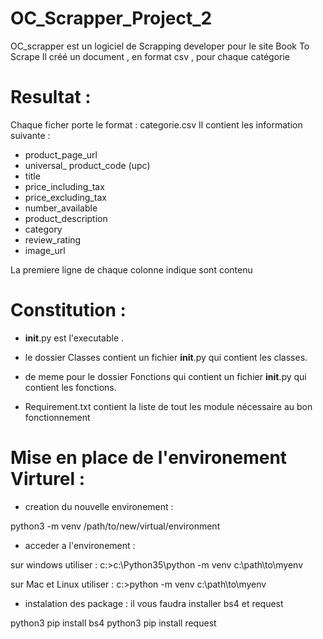 # OC_Scrapper_Project_2

OC_scrapper est un logiciel de Scrapping developer pour le site Book To Scrape 
Il créé un document , en format csv , pour chaque catégorie 

# Resultat : 
Chaque ficher porte le format : categorie.csv 
Il contient les information suivante : 
- product_page_url
- universal_ product_code (upc)
- title
- price_including_tax
- price_excluding_tax
- number_available
- product_description
- category
- review_rating
- image_url

La premiere ligne de chaque colonne indique sont contenu 

# Constitution :

- __init__.py est l'executable .

- le dossier Classes contient un fichier __init__.py qui contient les classes.
- de meme pour le dossier Fonctions qui contient un fichier __init__.py qui contient les fonctions.

- Requirement.txt contient la liste de tout les module nécessaire au bon fonctionnement
# Mise en place de l'environement Virturel :

- creation du nouvelle environement :

python3 -m venv /path/to/new/virtual/environment

- acceder a l'environement :

sur windows utiliser :
c:\>c:\Python35\python -m venv c:\path\to\myenv

sur Mac et Linux  utiliser :
c:\>python -m venv c:\path\to\myenv

- instalation des package :
il vous faudra installer bs4 et request

python3 pip install bs4
python3 pip install request

